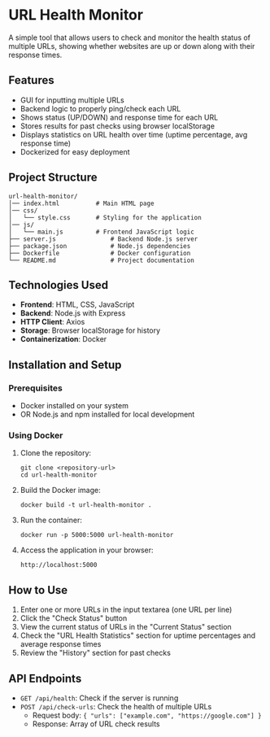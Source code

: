 # URL Health Monitor

A simple tool that allows users to check and monitor the health status of multiple URLs, showing whether websites are up or down along with their response times.

## Features

- GUI for inputting multiple URLs
- Backend logic to properly ping/check each URL
- Shows status (UP/DOWN) and response time for each URL
- Stores results for past checks using browser localStorage
- Displays statistics on URL health over time (uptime percentage, avg response time)
- Dockerized for easy deployment

## Project Structure

```
url-health-monitor/
│── index.html          # Main HTML page
│── css/
│   └── style.css       # Styling for the application
│── js/
│   └── main.js         # Frontend JavaScript logic
├── server.js               # Backend Node.js server
├── package.json            # Node.js dependencies
├── Dockerfile              # Docker configuration
└── README.md               # Project documentation
```

## Technologies Used

- **Frontend**: HTML, CSS, JavaScript
- **Backend**: Node.js with Express
- **HTTP Client**: Axios
- **Storage**: Browser localStorage for history
- **Containerization**: Docker

## Installation and Setup

### Prerequisites

- Docker installed on your system
- OR Node.js and npm installed for local development

### Using Docker

1. Clone the repository:
   ```
   git clone <repository-url>
   cd url-health-monitor
   ```

2. Build the Docker image:
   ```
   docker build -t url-health-monitor .
   ```

3. Run the container:
   ```
   docker run -p 5000:5000 url-health-monitor
   ```

4. Access the application in your browser:
   ```
   http://localhost:5000
   ```


## How to Use

1. Enter one or more URLs in the input textarea (one URL per line)
2. Click the "Check Status" button
3. View the current status of URLs in the "Current Status" section
4. Check the "URL Health Statistics" section for uptime percentages and average response times
5. Review the "History" section for past checks

## API Endpoints

- `GET /api/health`: Check if the server is running
- `POST /api/check-urls`: Check the health of multiple URLs
  - Request body: `{ "urls": ["example.com", "https://google.com"] }`
  - Response: Array of URL check results


